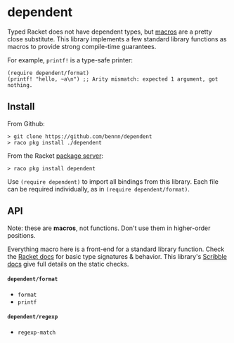 dependent
===

Typed Racket does not have dependent types, but [macros](http://www.greghendershott.com/fear-of-macros/) are a pretty close substitute.
This library implements a few standard library functions as macros to provide strong compile-time guarantees.

For example, `printf!` is a type-safe printer:

```
(require dependent/format)
(printf! "hello, ~a\n") ;; Arity mismatch: expected 1 argument, got nothing.
```


Install
---

From Github:

```
> git clone https://github.com/bennn/dependent
> raco pkg install ./dependent
```

From the Racket [package server](http://pkgs.racket-lang.org/):

```
> raco pkg install dependent
```

Use `(require dependent)` to import all bindings from this library.
Each file can be required individually, as in `(require dependent/format)`.


API
---

Note: these are __macros__, not functions.
Don't use them in higher-order positions.

Everything macro here is a front-end for a standard library function.
Check the [Racket docs](http://docs.racket-lang.org/) for basic type signatures & behavior.
This library's [Scribble docs](TODO) give full details on the static checks.

#### `dependent/format`
- `format`
- `printf`

#### `dependent/regexp`
- `regexp-match`

